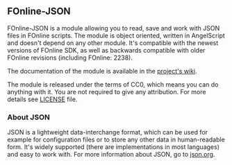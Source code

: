 FOnline-JSON
------------

FOnline-JSON is a module allowing you to read, save and work with JSON files in FOnline scripts. The module is object oriented, written in AngelScript and doesn't depend on any other module. It's compatible with the newest versions of FOnline SDK, as well as backwards compatible with older FOnline revisions (including FOnline: 2238).

The documentation of the module is available in the [project's wiki](https://github.com/rotators/fonline-json/wiki).

The module is released under the terms of CC0, which means you can do anything with it. You are not required to give any attribution. For more details see [LICENSE](https://github.com/rotators/fonline-json/blob/master/LICENSE) file.

### About JSON

JSON is a lightweight data-interchange format, which can be used for example for configuration files or to store any other data in human-readable form. It's widely supported (there are implementations in most languages) and easy to work with. For more information about JSON, go to [json.org](http://json.org/).
